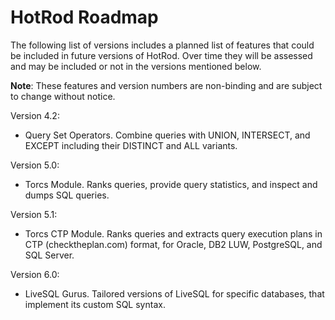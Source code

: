 # HotRod Roadmap

The following list of versions includes a planned list of features that could be included in future versions of HotRod. Over time 
they will be assessed and may be included or not in the versions mentioned below.

**Note**: These features and version numbers are non-binding and are subject to change without notice.

Version 4.2:

- Query Set Operators. Combine queries with UNION, INTERSECT, and EXCEPT including their DISTINCT and ALL variants.

Version 5.0:

- Torcs Module. Ranks queries, provide query statistics, and inspect and dumps SQL queries.

Version 5.1:

- Torcs CTP Module. Ranks queries and extracts query execution plans in CTP (checktheplan.com) format, for Oracle, DB2 LUW, PostgreSQL, and SQL Server.

Version 6.0:

- LiveSQL Gurus. Tailored versions of LiveSQL for specific databases, that implement its custom SQL syntax.

